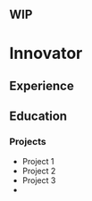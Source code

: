 ## WIP

# Innovator

## Experience 

## Education 

### Projects
- Project 1
- Project 2
- Project 3
- 
